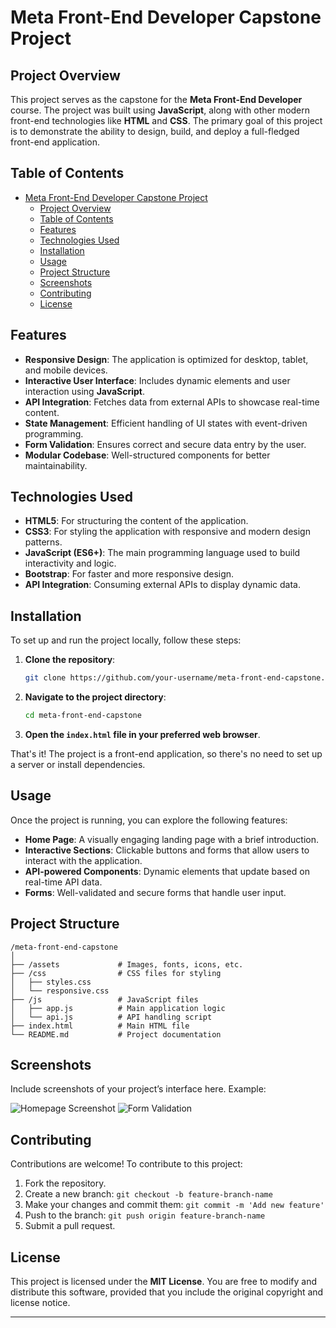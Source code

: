 
# Meta Front-End Developer Capstone Project

## Project Overview

This project serves as the capstone for the **Meta Front-End Developer** course. The project was built using **JavaScript**, along with other modern front-end technologies like **HTML** and **CSS**. The primary goal of this project is to demonstrate the ability to design, build, and deploy a full-fledged front-end application.

## Table of Contents
- [Meta Front-End Developer Capstone Project](#meta-front-end-developer-capstone-project)
  - [Project Overview](#project-overview)
  - [Table of Contents](#table-of-contents)
  - [Features](#features)
  - [Technologies Used](#technologies-used)
  - [Installation](#installation)
  - [Usage](#usage)
  - [Project Structure](#project-structure)
  - [Screenshots](#screenshots)
  - [Contributing](#contributing)
  - [License](#license)

## Features

- **Responsive Design**: The application is optimized for desktop, tablet, and mobile devices.
- **Interactive User Interface**: Includes dynamic elements and user interaction using **JavaScript**.
- **API Integration**: Fetches data from external APIs to showcase real-time content.
- **State Management**: Efficient handling of UI states with event-driven programming.
- **Form Validation**: Ensures correct and secure data entry by the user.
- **Modular Codebase**: Well-structured components for better maintainability.

## Technologies Used

- **HTML5**: For structuring the content of the application.
- **CSS3**: For styling the application with responsive and modern design patterns.
- **JavaScript (ES6+)**: The main programming language used to build interactivity and logic.
- **Bootstrap**: For faster and more responsive design.
- **API Integration**: Consuming external APIs to display dynamic data.

## Installation

To set up and run the project locally, follow these steps:

1. **Clone the repository**:

    ```bash
    git clone https://github.com/your-username/meta-front-end-capstone.git
    ```

2. **Navigate to the project directory**:

    ```bash
    cd meta-front-end-capstone
    ```

3. **Open the `index.html` file in your preferred web browser**.

That's it! The project is a front-end application, so there's no need to set up a server or install dependencies.

## Usage

Once the project is running, you can explore the following features:

- **Home Page**: A visually engaging landing page with a brief introduction.
- **Interactive Sections**: Clickable buttons and forms that allow users to interact with the application.
- **API-powered Components**: Dynamic elements that update based on real-time API data.
- **Forms**: Well-validated and secure forms that handle user input.

## Project Structure

```
/meta-front-end-capstone
│
├── /assets             # Images, fonts, icons, etc.
├── /css                # CSS files for styling
│   ├── styles.css
│   └── responsive.css
├── /js                 # JavaScript files
│   ├── app.js          # Main application logic
│   └── api.js          # API handling script
├── index.html          # Main HTML file
└── README.md           # Project documentation
```

## Screenshots

Include screenshots of your project’s interface here. Example:

![Homepage Screenshot](assets/homepage-screenshot.png)
![Form Validation](assets/form-validation-screenshot.png)

## Contributing

Contributions are welcome! To contribute to this project:

1. Fork the repository.
2. Create a new branch: `git checkout -b feature-branch-name`
3. Make your changes and commit them: `git commit -m 'Add new feature'`
4. Push to the branch: `git push origin feature-branch-name`
5. Submit a pull request.

## License

This project is licensed under the **MIT License**. You are free to modify and distribute this software, provided that you include the original copyright and license notice.

---
